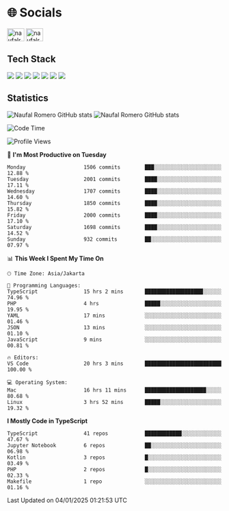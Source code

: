 <h1 align="">🌐 Socials</h1>
<p align="left">
<a href="https://linkedin.com/in/naufal-romero-putra-pratama-9ab816177/" target="blank"><img align="center" src="https://raw.githubusercontent.com/rahuldkjain/github-profile-readme-generator/master/src/images/icons/Social/linked-in-alt.svg" alt="naufalromero" height="30" width="40" /></a>
<a href="https://instagram.com/naufalromero" target="blank"><img align="center" src="https://raw.githubusercontent.com/rahuldkjain/github-profile-readme-generator/master/src/images/icons/Social/instagram.svg" alt="naufalromero" height="30" width="40" /></a>
</p>


<h2 align="">Tech Stack</h2>
<div align="">
  <img src="https://img.shields.io/badge/next.js-000000?style=for-the-badge&logo=nextdotjs&logoColor=white"/>
 <img src="https://img.shields.io/badge/typescript-%23007ACC.svg?style=for-the-badge&logo=typescript&logoColor=white"/>
 <img src="https://img.shields.io/badge/react-%2320232a.svg?style=for-the-badge&logo=react&logoColor=%2361DAFB"/>
 <img src="https://img.shields.io/badge/tailwindcss-%2338B2AC.svg?style=for-the-badge&logo=tailwind-css&logoColor=white"/>
 <img src="https://img.shields.io/badge/Prisma-3982CE?style=for-the-badge&logo=Prisma&logoColor=white"/>
 <img src="https://img.shields.io/badge/javascript-%23323330.svg?style=for-the-badge&logo=javascript&logoColor=%23F7DF1E"/>
 <img src="https://img.shields.io/badge/java-%23ED8B00.svg?style=for-the-badge&logo=openjdk&logoColor=white"/>
</div>


<h2 align="">Statistics</h2>
<div align="">
<img src="https://github-readme-stats-xi-nine-74.vercel.app/api?username=romves&show_icons=true&theme=tokyonight&include_all_commits=true&count_private=true" alt="Naufal Romero GitHub stats"/>
<img src="https://github-readme-stats-xi-nine-74.vercel.app/api/top-langs/?username=romves&theme=tokyonight&hide_border=false&include_all_commits=true&count_private=true&layout=compact" alt="Naufal Romero GitHub stats"/>
</div>

<!--START_SECTION:waka-->
![Code Time](http://img.shields.io/badge/Code%20Time-1%2C871%20hrs%2056%20mins-blue)

![Profile Views](http://img.shields.io/badge/Profile%20Views-0-blue)

📅 **I'm Most Productive on Tuesday** 

```text
Monday                   1506 commits        ███░░░░░░░░░░░░░░░░░░░░░░   12.88 % 
Tuesday                  2001 commits        ████░░░░░░░░░░░░░░░░░░░░░   17.11 % 
Wednesday                1707 commits        ████░░░░░░░░░░░░░░░░░░░░░   14.60 % 
Thursday                 1850 commits        ████░░░░░░░░░░░░░░░░░░░░░   15.82 % 
Friday                   2000 commits        ████░░░░░░░░░░░░░░░░░░░░░   17.10 % 
Saturday                 1698 commits        ████░░░░░░░░░░░░░░░░░░░░░   14.52 % 
Sunday                   932 commits         ██░░░░░░░░░░░░░░░░░░░░░░░   07.97 % 
```


📊 **This Week I Spent My Time On** 

```text
🕑︎ Time Zone: Asia/Jakarta

💬 Programming Languages: 
TypeScript               15 hrs 2 mins       ███████████████████░░░░░░   74.96 % 
PHP                      4 hrs               █████░░░░░░░░░░░░░░░░░░░░   19.95 % 
YAML                     17 mins             ░░░░░░░░░░░░░░░░░░░░░░░░░   01.46 % 
JSON                     13 mins             ░░░░░░░░░░░░░░░░░░░░░░░░░   01.10 % 
JavaScript               9 mins              ░░░░░░░░░░░░░░░░░░░░░░░░░   00.81 % 

🔥 Editors: 
VS Code                  20 hrs 3 mins       █████████████████████████   100.00 % 

💻 Operating System: 
Mac                      16 hrs 11 mins      ████████████████████░░░░░   80.68 % 
Linux                    3 hrs 52 mins       █████░░░░░░░░░░░░░░░░░░░░   19.32 % 
```

**I Mostly Code in TypeScript** 

```text
TypeScript               41 repos            ████████████░░░░░░░░░░░░░   47.67 % 
Jupyter Notebook         6 repos             ██░░░░░░░░░░░░░░░░░░░░░░░   06.98 % 
Kotlin                   3 repos             █░░░░░░░░░░░░░░░░░░░░░░░░   03.49 % 
PHP                      2 repos             █░░░░░░░░░░░░░░░░░░░░░░░░   02.33 % 
Makefile                 1 repo              ░░░░░░░░░░░░░░░░░░░░░░░░░   01.16 % 
```




 Last Updated on 04/01/2025 01:21:53 UTC
<!--END_SECTION:waka-->
